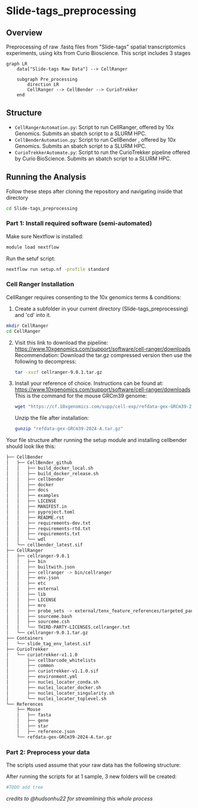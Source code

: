 # Slide-tags_preprocessing

## Overview

Preprocessing of raw .fastq files from "Slide-tags" spatial transcriptomics experiments, using kits from Curio Bioscience.
This script includes 3 stages 

```mermaid
graph LR
    data["Slide-tags Raw Data"] --> CellRanger

    subgraph Pre_processing
        direction LR
        CellRanger --> CellBender --> CurioTrekker
    end
```

## Structure

- `CellRangerAutomation.py`: Script to run CellRanger, offered by 10x Genomics. Submits an sbatch script to a SLURM HPC.  
- `CellBenderAutomation.py`: Script to run CellBender , offered by 10x Genomics. Submits an sbatch script to a SLURM HPC. 
- `CurioTrekkerAutomate.py`: Script to run the CurioTrekker pipeline offered by Curio BioScience. Submits an sbatch script to a SLURM HPC. 

## Running the Analysis
Follow these steps after cloning the repository and navigating inside that directory

```bash
cd Slide-tags_preprocessing
```

### Part 1:  Install required software (semi-automated)

Make sure Nextflow is installed:
```bash
module load nextflow 
```
Run the setuf script:
```bash
nextflow run setup.nf -profile standard
```

### Cell Ranger Installation
CellRanger requires consenting to the 10x genomics terms & conditions:

1. Create a subfolder in your current directory (Slide-tags_preprocessing) and 'cd' into it.
```bash
mkdir CellRanger
cd CellRanger
```


2. Visit this link to download the pipeline: https://www.10xgenomics.com/support/software/cell-ranger/downloads 
Recommendation: Download the tar.gz compressed version then use the following to decompress:
    ```bash
    tar -xvzf cellranger-9.0.1.tar.gz
    ```

3. Install your reference of choice. Instructions can be found at: https://www.10xgenomics.com/support/software/cell-ranger/downloads
This is the command for the mouse GRCm39 genome:
    ```bash
    wget "https://cf.10xgenomics.com/supp/cell-exp/refdata-gex-GRCm39-2024-A.tar.gz" 
    ```
    Unzip the file after installation: 
    ```bash
    gunzip "refdata-gex-GRCm39-2024-A.tar.gz" 
    ```

Your file structure after running the setup module and installing cellbender should look like this: 

```bash
├── CellBender
│   ├── CellBender_github
│   │   ├── build_docker_local.sh
│   │   ├── build_docker_release.sh
│   │   ├── cellbender
│   │   ├── docker
│   │   ├── docs
│   │   ├── examples
│   │   ├── LICENSE
│   │   ├── MANIFEST.in
│   │   ├── pyproject.toml
│   │   ├── README.rst
│   │   ├── requirements-dev.txt
│   │   ├── requirements-rtd.txt
│   │   ├── requirements.txt
│   │   └── wdl
│   └── cellbender_latest.sif
├── CellRanger
│   ├── cellranger-9.0.1
│   │   ├── bin
│   │   ├── builtwith.json
│   │   ├── cellranger -> bin/cellranger
│   │   ├── env.json
│   │   ├── etc
│   │   ├── external
│   │   ├── lib
│   │   ├── LICENSE
│   │   ├── mro
│   │   ├── probe_sets -> external/tenx_feature_references/targeted_panels
│   │   ├── sourceme.bash
│   │   ├── sourceme.csh
│   │   └── THIRD-PARTY-LICENSES.cellranger.txt
│   └── cellranger-9.0.1.tar.gz
├── Containers
│   └── slide_tag_env_latest.sif
├── CurioTrekker
│   └── curiotrekker-v1.1.0
│       ├── cellbarcode_whitelists
│       ├── common
│       ├── curiotrekker-v1.1.0.sif
│       ├── environment.yml
│       ├── nuclei_locater_conda.sh
│       ├── nuclei_locater_docker.sh
│       ├── nuclei_locater_singularity.sh
│       └── nuclei_locater_toplevel.sh
└── References
    ├── Mouse
    │   ├── fasta
    │   ├── gene
    │   ├── star
    │   ├── reference.json
    └── refdata-gex-GRCm39-2024-A.tar.gz

```

### Part 2: Preprocess your data 
The scripts used assume that your raw data has the following structure: 

After running the scripts for at 1 sample, 3 new folders will be created: 
```bash
#TODO add tree
```


*credits to @hudsonhu22 for streamlining this whole process*
